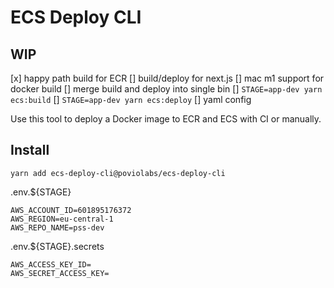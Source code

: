 # ECS Deploy CLI

## WIP

[x] happy path build for ECR
[] build/deploy for next.js
[] mac m1 support for docker build
[] merge build and deploy into single bin
[] `STAGE=app-dev yarn ecs:build`
[] `STAGE=app-dev yarn ecs:deploy`
[] yaml config


Use this tool to deploy a Docker image to ECR and ECS with CI or manually.

## Install

```
yarn add ecs-deploy-cli@poviolabs/ecs-deploy-cli
```

.env.${STAGE}
```dotenv
AWS_ACCOUNT_ID=601895176372
AWS_REGION=eu-central-1
AWS_REPO_NAME=pss-dev
```

.env.${STAGE}.secrets
```dotenv
AWS_ACCESS_KEY_ID=
AWS_SECRET_ACCESS_KEY=
```
